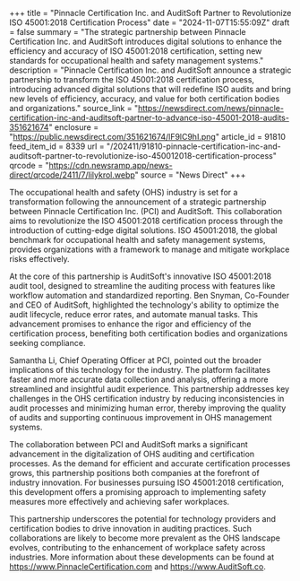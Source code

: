 +++
title = "Pinnacle Certification Inc. and AuditSoft Partner to Revolutionize ISO 45001:2018 Certification Process"
date = "2024-11-07T15:55:09Z"
draft = false
summary = "The strategic partnership between Pinnacle Certification Inc. and AuditSoft introduces digital solutions to enhance the efficiency and accuracy of ISO 45001:2018 certification, setting new standards for occupational health and safety management systems."
description = "Pinnacle Certification Inc. and AuditSoft announce a strategic partnership to transform the ISO 45001:2018 certification process, introducing advanced digital solutions that will redefine ISO audits and bring new levels of efficiency, accuracy, and value for both certification bodies and organizations."
source_link = "https://newsdirect.com/news/pinnacle-certification-inc-and-auditsoft-partner-to-advance-iso-45001-2018-audits-351621674"
enclosure = "https://public.newsdirect.com/351621674/lF9lC9hI.png"
article_id = 91810
feed_item_id = 8339
url = "/202411/91810-pinnacle-certification-inc-and-auditsoft-partner-to-revolutionize-iso-450012018-certification-process"
qrcode = "https://cdn.newsramp.app/news-direct/qrcode/2411/7/lilykrol.webp"
source = "News Direct"
+++

<p>The occupational health and safety (OHS) industry is set for a transformation following the announcement of a strategic partnership between Pinnacle Certification Inc. (PCI) and AuditSoft. This collaboration aims to revolutionize the ISO 45001:2018 certification process through the introduction of cutting-edge digital solutions. ISO 45001:2018, the global benchmark for occupational health and safety management systems, provides organizations with a framework to manage and mitigate workplace risks effectively.</p><p>At the core of this partnership is AuditSoft's innovative ISO 45001:2018 audit tool, designed to streamline the auditing process with features like workflow automation and standardized reporting. Ben Snyman, Co-Founder and CEO of AuditSoft, highlighted the technology's ability to optimize the audit lifecycle, reduce error rates, and automate manual tasks. This advancement promises to enhance the rigor and efficiency of the certification process, benefiting both certification bodies and organizations seeking compliance.</p><p>Samantha Li, Chief Operating Officer at PCI, pointed out the broader implications of this technology for the industry. The platform facilitates faster and more accurate data collection and analysis, offering a more streamlined and insightful audit experience. This partnership addresses key challenges in the OHS certification industry by reducing inconsistencies in audit processes and minimizing human error, thereby improving the quality of audits and supporting continuous improvement in OHS management systems.</p><p>The collaboration between PCI and AuditSoft marks a significant advancement in the digitalization of OHS auditing and certification processes. As the demand for efficient and accurate certification processes grows, this partnership positions both companies at the forefront of industry innovation. For businesses pursuing ISO 45001:2018 certification, this development offers a promising approach to implementing safety measures more effectively and achieving safer workplaces.</p><p>This partnership underscores the potential for technology providers and certification bodies to drive innovation in auditing practices. Such collaborations are likely to become more prevalent as the OHS landscape evolves, contributing to the enhancement of workplace safety across industries. More information about these developments can be found at <a href='https://www.PinnacleCertification.com' rel='nofollow' target='_blank'>https://www.PinnacleCertification.com</a> and <a href='https://www.AuditSoft.co' rel='nofollow' target='_blank'>https://www.AuditSoft.co</a>.</p>